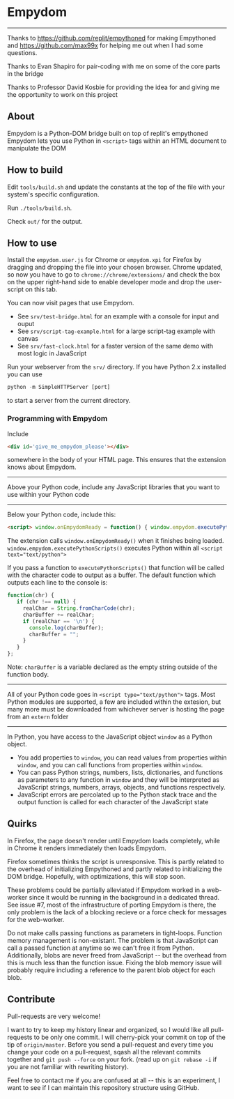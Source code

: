 # Empydom
---
Thanks to https://github.com/replit/empythoned for making Empythoned and https://github.com/max99x for
helping me out when I had some questions.

Thanks to Evan Shapiro for pair-coding with me on some of the core parts in the bridge

Thanks to Professor David Kosbie for providing the idea for and giving me the opportunity to work on this project

## About
Empydom is a Python-DOM bridge built on top of replit's empythoned
Empydom lets you use Python in `<script>` tags within an HTML document to manipulate the DOM


## How to build
Edit `tools/build.sh` and update the constants at the top of the file with your system's specific configuration.

Run `./tools/build.sh`.

Check `out/` for the output.

## How to use
Install the `empydom.user.js` for Chrome or `empydom.xpi` for Firefox by dragging and dropping the file into your chosen browser. Chrome updated, so now you have to go to `chrome://chrome/extensions/` and check the box on the upper right-hand side to enable developer mode and drop the user-script on this tab.

You can now visit pages that use Empydom.

* See `srv/test-bridge.html` for an example with a console for input and ouput
* See `srv/script-tag-example.html` for a large script-tag example with canvas
* See `srv/fast-clock.html` for a faster version of the same demo with most logic in JavaScript

Run your webserver from the `srv/` directory.
If you have Python 2.x installed you can use 
```python
python -m SimpleHTTPServer [port]
```
to start a server from the current directory.

### Programming with Empydom
Include 
```html
<div id='give_me_empydom_please'></div> 
```

somewhere in the body of your HTML page.
This ensures that the extension knows about Empydom.

---

Above your Python code, include any JavaScript libraries that you want to use within your Python code

---

Below your Python code, include this: 
```html
<script> window.onEmpydomReady = function() { window.empydom.executePythonScripts(); }; </script>`
```

The extension calls `window.onEmpydomReady()` when it finishes being loaded.
`window.empydom.executePythonScripts()` executes Python within all `<script text="text/python">`

If you pass a function to `executePythonScripts()` that function will be called with the character code to output as a buffer.
The default function which outputs each line to the console is:
```javascript
function(chr) {
   if (chr !== null) {
     realChar = String.fromCharCode(chr);
     charBuffer += realChar;
     if (realChar == '\n') {
       console.log(charBuffer);
       charBuffer = "";
     }
   }
};
```
Note: `charBuffer` is a variable declared as the empty string outside of the function body.

---

All of your Python code goes in `<script type="text/python">` tags.
Most Python modules are supported, a few are included within the extesion, but many more must be downloaded from whichever server is hosting the page from an `extern` folder

---

In Python, you have access to the JavaScript object `window` as a Python object.
* You add properties to `window`, you can read values from properties within `window`, and you can call functions from properties within `window`.
* You can pass Python strings, numbers, lists, dictionaries, and functions as parameters to any function in `window` and they will be interpreted
as JavaScript strings, numbers, arrays, objects, and functions respectively.
* JavaScript errors are percolated up to the Python stack trace and the output function is called for each character of
the JavaScript state

## Quirks

In Firefox, the page doesn't render until Empydom loads completely, while in Chrome it renders immediately then loads Empydom.

Firefox sometimes thinks the script is unresponsive. This is partly related to the overhead of initializing Empythoned and 
partly related to initializing the DOM bridge. Hopefully, with optimizations, this will stop soon.

These problems could be partially alleviated if Empydom worked in a web-worker since it would be running in the background in a dedicated thread.
See issue #7, most of the infrastructure of porting Empydom is there, the only problem is the lack of a blocking recieve or
a force check for messages for the web-worker.

Do not make calls passing functions as parameters in tight-loops. Function memory management is non-existant. The problem is that
JavaScript can call a passed function at anytime so we can't free it from Python.
Additionally, blobs are never freed from JavaScript -- but the overhead from this is much less than the function issue. Fixing
the blob memory issue will probably require including a reference to the parent blob object for each blob.

## Contribute

Pull-requests are very welcome!

I want to try to keep my history linear and organized, so I would like all pull-requests to be only one commit. I will cherry-pick your commit on top
of the tip of `origin/master`.
Before you send a pull-request and every time you change your code on a pull-request, 
sqash all the relevant commits together and `git push --force` on your fork. (read up on `git rebase -i` if you are not familiar with rewriting history). 

Feel free to contact me if you are confused at all -- this is an experiment, I want to see if I can maintain this repository structure using GitHub.

